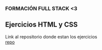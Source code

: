 ### FORMACIÓN FULL STACK <3

## Ejercicios HTML y CSS
Link al repositorio donde estan los ejercicios      
[repo](https://github.com/solopez/htmlcss)





